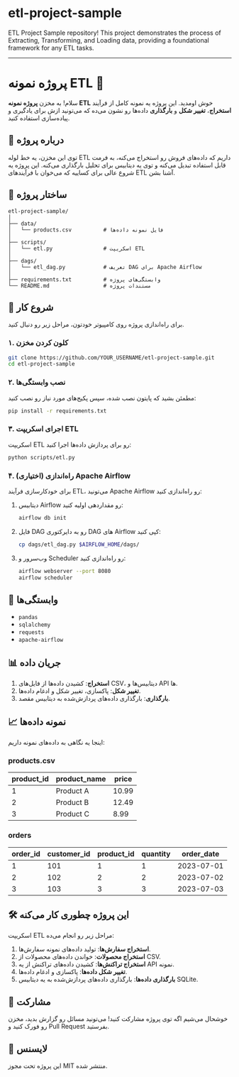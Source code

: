# etl-project-sample
 ETL Project Sample repository! This project demonstrates the process of Extracting, Transforming, and Loading data, providing a foundational framework for any ETL tasks.


---

# پروژه نمونه ETL 🌟

سلام! به مخزن **پروژه نمونه ETL** خوش اومدید. این پروژه یه نمونه کامل از فرآیند **استخراج**، **تغییر شکل** و **بارگذاری** داده‌ها رو نشون می‌ده که می‌تونید ازش برای یادگیری و پیاده‌سازی استفاده کنید.

## 🎯 درباره پروژه

توی این مخزن، یه خط لوله ETL داریم که داده‌های فروش رو استخراج می‌کنه، به فرمت قابل استفاده تبدیل می‌کنه و توی یه دیتابیس برای تحلیل بارگذاری می‌کنه. این پروژه یه شروع عالی برای کساییه که می‌خوان با فرآیندهای ETL آشنا بشن.

## 📁 ساختار پروژه

```
etl-project-sample/
│
├── data/
│   └── products.csv          # فایل نمونه داده‌ها
│
├── scripts/
│   └── etl.py                # اسکریپت ETL
│
├── dags/
│   └── etl_dag.py            # تعریف DAG برای Apache Airflow
│
├── requirements.txt          # وابستگی‌های پروژه
└── README.md                 # مستندات پروژه
```

## 🚀 شروع کار

برای راه‌اندازی پروژه روی کامپیوتر خودتون، مراحل زیر رو دنبال کنید.

### ۱. کلون کردن مخزن

```sh
git clone https://github.com/YOUR_USERNAME/etl-project-sample.git
cd etl-project-sample
```

### ۲. نصب وابستگی‌ها

مطمئن بشید که پایتون نصب شده، سپس پکیج‌های مورد نیاز رو نصب کنید:

```sh
pip install -r requirements.txt
```

### ۳. اجرای اسکریپت ETL

اسکریپت ETL رو برای پردازش داده‌ها اجرا کنید:

```sh
python scripts/etl.py
```

### ۴. (اختیاری) راه‌اندازی Apache Airflow

برای خودکارسازی فرآیند ETL، می‌تونید Apache Airflow رو راه‌اندازی کنید:

1. دیتابیس Airflow رو مقداردهی اولیه کنید:

    ```sh
    airflow db init
    ```

2. فایل DAG رو به دایرکتوری DAG های Airflow کپی کنید:

    ```sh
    cp dags/etl_dag.py $AIRFLOW_HOME/dags/
    ```

3. وب‌سرور و Scheduler رو راه‌اندازی کنید:

    ```sh
    airflow webserver --port 8080
    airflow scheduler
    ```

## 🔧 وابستگی‌ها

- `pandas`
- `sqlalchemy`
- `requests`
- `apache-airflow`

## 📊 جریان داده

1. **استخراج**: کشیدن داده‌ها از فایل‌های CSV، دیتابیس‌ها و API ها.
2. **تغییر شکل**: پاکسازی، تغییر شکل و ادغام داده‌ها.
3. **بارگذاری**: بارگذاری داده‌های پردازش‌شده به دیتابیس مقصد.

## 📈 نمونه داده‌ها

اینجا یه نگاهی به داده‌های نمونه داریم:

### products.csv

| product_id | product_name | price |
|------------|---------------|-------|
| 1          | Product A     | 10.99 |
| 2          | Product B     | 12.49 |
| 3          | Product C     | 8.99  |

### orders

| order_id | customer_id | product_id | quantity | order_date |
|----------|-------------|------------|----------|------------|
| 1        | 101         | 1          | 1        | 2023-07-01 |
| 2        | 102         | 2          | 2        | 2023-07-02 |
| 3        | 103         | 3          | 3        | 2023-07-03 |

## 🛠️ این پروژه چطوری کار می‌کنه

اسکریپت ETL مراحل زیر رو انجام می‌ده:

1. **استخراج سفارش‌ها**: تولید داده‌های نمونه سفارش‌ها.
2. **استخراج محصولات**: خواندن داده‌های محصولات از CSV.
3. **استخراج تراکنش‌ها**: کشیدن داده‌های تراکنش از یه API نمونه.
4. **تغییر شکل داده‌ها**: پاکسازی و ادغام داده‌ها.
5. **بارگذاری داده‌ها**: بارگذاری داده‌های پردازش‌شده به یه دیتابیس SQLite.

## 🎉 مشارکت

خوشحال می‌شیم اگه توی پروژه مشارکت کنید! می‌تونید مسائل رو گزارش بدید، مخزن رو فورک کنید و Pull Request بفرستید.

## 📄 لایسنس

این پروژه تحت مجوز MIT منتشر شده.
